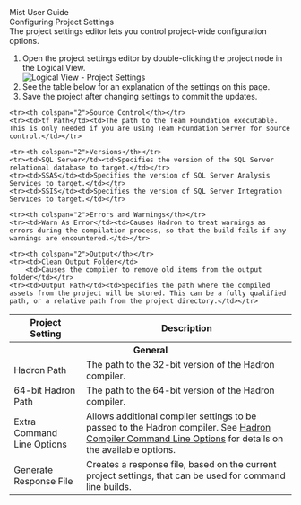<div class="LanguageTitle">Mist User Guide</div>
<div class="TopicHeader">Configuring Project Settings<br></div>
The project settings editor lets you control project-wide configuration options. 
<ol>
	<li>
		Open the project settings editor by double-clicking the project node in the Logical View.<br>
		<img class="InstructionStepImage" src="https://varigencecom.blob.core.windows.net/images-mistdocumentation/013_Step01.png" alt="Logical View - Project Settings"/>
	</li>
	<li>See the table below for an explanation of the settings on this page.</li>
	<li>Save the project after changing settings to commit the updates.</li>
</ol>

<table>
	<tr><th>Project Setting</th><th>Description</th></tr>
	<tr><th colspan="2">General</th></tr>
	<tr><td>Hadron Path</td><td>The path to the 32-bit version of the Hadron compiler. <!--See Selecting the 32-bit or 64-bit Version of the Tools <***Link***> for more details.--></td></tr>
	<tr><td>64-bit Hadron Path</td><td>The path to the 64-bit version of the Hadron compiler. <!--See Selecting the 32-bit or 64-bit Version of the Tools <***Link***> for more details.--></td></tr>
	<tr><td>Extra Command Line Options</td><td>Allows additional compiler settings to be passed to the Hadron compiler. See <a href="023_HadronCompilerCommandLineOptions.html">Hadron Compiler Command Line Options</a> for details on the available options.</td></tr>
	<tr><td>Generate Response File</td><td>Creates a response file, based on the current project settings, that can be used for command line builds.</td></tr>

	<tr><th colspan="2">Source Control</th></tr>
	<tr><td>tf Path</td><td>The path to the Team Foundation executable. This is only needed if you are using Team Foundation Server for source control.</td></tr>

	<tr><th colspan="2">Versions</th></tr>
	<tr><td>SQL Server</td><td>Specifies the version of the SQL Server relational database to target.</td></tr>
	<tr><td>SSAS</td><td>Specifies the version of SQL Server Analysis Services to target.</td></tr>
	<tr><td>SSIS</td><td>Specifies the version of SQL Server Integration Services to target.</td></tr>

	<tr><th colspan="2">Errors and Warnings</th></tr>
	<tr><td>Warn As Error</td><td>Causes Hadron to treat warnings as errors during the compilation process, so that the build fails if any warnings are encountered.</td></tr>
	
	<tr><th colspan="2">Output</th></tr>
	<tr><td>Clean Output Folder</td>
		<td>Causes the compiler to remove old items from the output folder</td></tr>
	<tr><td>Output Path</td><td>Specifies the path where the compiled assets from the project will be stored. This can be a fully qualified path, or a relative path from the project directory.</td></tr>
</table>

